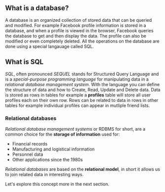 ## What is a database?

A database is an organized collection of stored data that can be queried and modified. For example Facebook profile information is stored in a database, and when a profile is viewed in the browser, Facebook queries the database to get and then display the data. The profile can also be modified or even completely deleted. All the operations on the database are done using a special langauage called SQL.

## What is SQL

_SQL_, often pronounced _SEQUEL_ stands for Structured Query Language and is a _special-purpose programming language_ for manipulating data in a _relational database management system_. With the language you can define the structure of data and how to Create, Read, Update and Delete data. Data is stored as rows in tables for example a __profiles__ table will store all user profiles each on their own row. Rows can be related to data in rows in other tables for example individual profiles can appear in mutliple friend lists. 

### Relational databases

_Relational database management systems_ or RDBMS for short, are a common choice for the __storage of information__ used for:

- Financial records
- Manufacturing and logistical information
- Personnel data
- Other applications since the 1980s

_Relational databases_ are based on the __relational model__, in short it allows us to join related data in interesting ways. 

Let's explore this concept more in the next section.